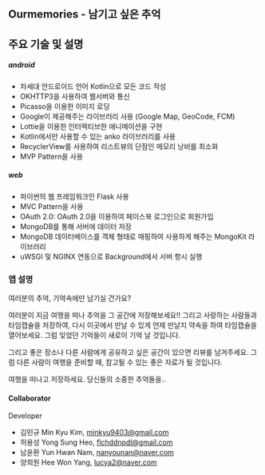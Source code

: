 ## Ourmemories - 남기고 싶은 추억

## 주요 기술 및 설명

##### android
+ 차세대 안드로이드 언어 Kotlin으로 모든 코드 작성
+ OKHTTP3을 사용하여 웹서버와 통신
+ Picasso을 이용한 이미지 로딩
+ Google이 제공해주는 라이브러리 사용 (Google Map, GeoCode, FCM)
+ Lottie을 이용한 인터렉티브한 애니메이션을 구현
+ Kotlin에서만 사용할 수 있는 anko 라이브러리를 사용
+ RecyclerView를 사용하여 리스트뷰의 단점인 메모리 낭비를 최소화
+ MVP Pattern을 사용

##### web
+ 파이썬의 웹 프레임워크인 Flask 사용
+ MVC Pattern을 사용
+ OAuth 2.0: OAuth 2.0을 이용하여 페이스북 로그인으로 회원가입
+ MongoDB를 통해 서버에 데이터 저장
+ MongoDB 데이터베이스를 객체 형태로 매핑하여 사용하게 해주는 MongoKit 라이브러리 
+ uWSGI 및 NGINX 연동으로 Background에서 서버 항시 실행

### 앱 설명
여러분의 추억, 기억속에만 남기실 건가요?

여러분이 지금 여행을 떠나 추억을 그 공간에 저장해보세요!! 그리고 사랑하는 사람들과 타임캡슐을 저장하여,
다시 이곳에서 만날 수 있게 언제 만날지 약속을 하여 타임캡슐을 열어보세요. 그럼 잊었던 기억들이 새로이 기억 날 것입니다.

그리고 좋은 장소나 다른 사람에게 공유하고 싶은 공간이 있으면 리뷰를 남겨주세요. 그럼 다른 사람이 여행을 준비할 때, 
참고될 수 있는 좋은 자료가 될 것입니다.

여행을 떠나고 저장하세요. 당신들의 소중한 추억들을..

#### Collaborator

Developer
* 김민규 Min Kyu Kim, minkyu9403@gmail.com
* 허용성 Yong Sung Heo, flchddnpdl@gmail.com
* 남윤환 Yun Hwan Nam, nanyounan@naver.com 
* 양희원 Hee Won Yang, lucya2@naver.com
